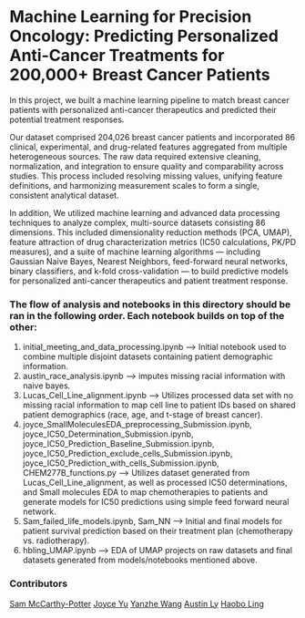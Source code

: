 # Machine Learning for Precision Oncology: Predicting Personalized Anti-Cancer Treatments for 200,000+ Breast Cancer Patients

In this project, we built a machine learning pipeline to match breast cancer patients with personalized anti-cancer therapeutics and predicted their potential treatment responses.

Our dataset comprised 204,026 breast cancer patients and incorporated 86 clinical, experimental, and drug-related features aggregated from multiple heterogeneous sources. The raw data required extensive cleaning, normalization, and integration to ensure quality and comparability across studies. This process included resolving missing values, unifying feature definitions, and harmonizing measurement scales to form a single, consistent analytical dataset.

In addition, We utilized machine learning and advanced data processing techniques to analyze complex, multi-source datasets consisting 86 dimensions. This included dimensionality reduction methods (PCA, UMAP), feature attraction of drug characterization metrics (IC50 calculations, PK/PD measures), and a suite of machine learning algorithms — including Gaussian Naive Bayes, Nearest Neighbors, feed-forward neural networks, binary classifiers, and k-fold cross-validation — to build predictive models for personalized anti-cancer therapeutics and patient treatment response.

### The flow of analysis and notebooks in this directory should be ran in the following order. Each notebook builds on top of the other:
1) initial_meeting_and_data_processing.ipynb --> Initial notebook used to combine multiple disjoint datasets containing patient demographic information. 
2) austin_race_analysis.ipynb --> imputes missing racial information with naive bayes.
3) Lucas_Cell_Line_alignment.ipynb --> Utilizes processed data set with no missing racial information to map cell line to patient IDs based on shared patient demographics (race, age, and t-stage of breast cancer).
4) joyce_SmallMoleculesEDA_preprocessing_Submission.ipynb, joyce_IC50_Determination_Submission.ipynb, joyce_IC50_Prediction_Baseline_Submission.ipynb, joyce_IC50_Prediction_exclude_cells_Submission.ipynb, joyce_IC50_Prediction_with_cells_Submission.ipynb, CHEM277B_functions.py --> Utilizes dataset generated from Lucas_Cell_Line_alignment, as well as processed IC50 determinations, and Small molecules EDA to map chemotherapies to patients and generate models for IC50 predictions using simple feed forward neural network.
5) Sam_failed_life_models.ipynb, Sam_NN --> Initial and final models for patient survival prediction based on their treatment plan (chemotherapy vs. radiotherapy).
6) hbling_UMAP.ipynb --> EDA of UMAP projects on raw datasets and final datasets generated from models/notebooks mentioned above. 

### Contributors
[Sam McCarthy-Potter](https://github.com/Sammccarthypotter)
[Joyce Yu](https://github.com/joyceyu579)
[Yanzhe Wang](https://github.com/Lucaswang013)
[Austin Ly](https://github.com/aly0612)
[Haobo Ling](https://github.com/hb-Ling)